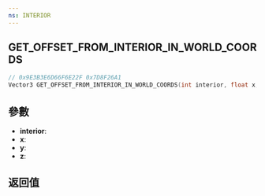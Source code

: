```yaml
---
ns: INTERIOR
---
```

## GET_OFFSET_FROM_INTERIOR_IN_WORLD_COORDS

```c
// 0x9E3B3E6D66F6E22F 0x7D8F26A1
Vector3 GET_OFFSET_FROM_INTERIOR_IN_WORLD_COORDS(int interior, float x, float y, float z);
```


## 參數
* **interior**: 
* **x**: 
* **y**: 
* **z**: 

## 返回值
